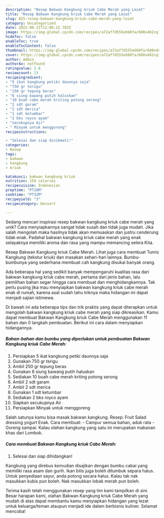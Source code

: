 ```yaml
---
description: "Resep Bakwan Kangkung kriuk Cabe Merah yang Lezat"
title: "Resep Bakwan Kangkung kriuk Cabe Merah yang Lezat"
slug: 825-resep-bakwan-kangkung-kriuk-cabe-merah-yang-lezat
category: Uncategorized
date: 2022-06-21T12:08:22.783Z
image: https://img-global.cpcdn.com/recipes/a72af7d555e660fa/680x482cq70/bakwan-kangkung-kriuk-cabe-merah-foto-resep-utama.jpg
hideToc: false
enableToc: true
enableTocContent: false
thumbnail: https://img-global.cpcdn.com/recipes/a72af7d555e660fa/680x482cq70/bakwan-kangkung-kriuk-cabe-merah-foto-resep-utama.jpg
cover: https://img-global.cpcdn.com/recipes/a72af7d555e660fa/680x482cq70/bakwan-kangkung-kriuk-cabe-merah-foto-resep-utama.jpg
author: Admin
authorAv: notfound
ratingvalue: 3.8
reviewcount: 23
recipeingredient:
- "5 ikat kangkung petiki daunnya saja"
- "750 gr terigu"
- "250 gr tepung beras"
- "6 siung bawang putih haluskan"
- "10 buah cabe merah kriting potong serong"
- "2 sdt garam"
- "2 sdt merica"
- "1 sdt ketumbar"
- "2 bks royco ayam"
- "secukupnya Air"
- " Minyak untuk menggoreng"
recipeinstructions:

- "Selesai dan siap dinikmati!"
categories:
- Resep
tags:
- bakwan
- kangkung
- kriuk

katakunci: bakwan kangkung kriuk 
nutrition: 159 calories
recipecuisine: Indonesian
preptime: "PT28M"
cooktime: "PT32M"
recipeyield: "3"
recipecategory: Dessert

---
```





Sedang mencari inspirasi resep bakwan kangkung kriuk cabe merah yang unik? Cara menyiapkannya sangat tidak susah dan tidak juga mudah. Jika salah mengolah maka hasilnya tidak akan memuaskan dan justru cenderung tidak enak. Padahal bakwan kangkung kriuk cabe merah yang enak selayaknya memiliki aroma dan rasa yang mampu memancing selera Kita.





Resep Bakwan Kangkung kriuk Cabe Merah. Lihat juga cara membuat Tumis Kangkung (tekstur kriuk) dan masakan sehari-hari lainnya. Bumbu-bumbunya yang sederhana membuat cah kangkung disukai banyak orang.

Ada beberapa hal yang sedikit banyak mempengaruhi kualitas rasa dari bakwan kangkung kriuk cabe merah, pertama dari jenis bahan, lalu pemilihan bahan segar hingga cara membuat dan menghidangkannya. Tak perlu pusing jika mau menyiapkan bakwan kangkung kriuk cabe merah enak di rumah, karena asal sudah tahu triknya maka hidangan ini dapat menjadi sajian istimewa.






Di bawah ini ada beberapa tips dan trik praktis yang dapat diterapkan untuk mengolah bakwan kangkung kriuk cabe merah yang siap dikreasikan. Kamu dapat membuat Bakwan Kangkung kriuk Cabe Merah menggunakan 11 bahan dan 0 langkah pembuatan. Berikut ini cara dalam menyiapkan hidangannya.

<!--inarticleads1-->

##### Bahan-bahan dan bumbu yang diperlukan untuk pembuatan Bakwan Kangkung kriuk Cabe Merah:

1. Persiapkan 5 ikat kangkung petiki daunnya saja
1. Gunakan 750 gr terigu
1. Ambil 250 gr tepung beras
1. Gunakan 6 siung bawang putih haluskan
1. Sediakan 10 buah cabe merah kriting potong serong
1. Ambil 2 sdt garam
1. Ambil 2 sdt merica
1. Gunakan 1 sdt ketumbar
1. Sediakan 2 bks royco ayam
1. Siapkan secukupnya Air
1. Persiapkan  Minyak untuk menggoreng


Salah satunya kamu bisa masak bakwan kangkung. Resep: Fruit Salad dressing yogurt Enak. Cara membuat: - Campur semua bahan, aduk rata - Goreng sampai. Kalau olahan kangkung yang satu ini merupakan makanan khas dari Lombok. 

<!--inarticleads2-->

##### Cara membuat Bakwan Kangkung kriuk Cabe Merah:


1. Selesai dan siap dihidangkan!

Kangkung yang direbus kemudian disajikan dengan bumbu cabai yang memiliki rasa asam dan gurih. Ikan bilis juga boleh ditumbuk separa halus. Untuk penyediaan sayur, anda potong secara halus. Kalau tak nak masukkan kubis pun boleh. Nak masukkan lobak merah pun boleh. 

Terima kasih telah menggunakan resep yang tim kami tampilkan di sini. Besar harapan kami, olahan Bakwan Kangkung kriuk Cabe Merah yang mudah di atas dapat membantu kamu menyiapkan hidangan yang lezat untuk keluarga/teman ataupun menjadi ide dalam berbisnis kuliner. Selamat mencoba!
